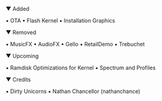 ▼ Added

▪ OTA
▪ Flash Kernel 
▪ Installation Graphics

▼ Removed

▪ MusicFX
▪ AudioFX
▪ Gello
▪ RetailDemo
▪ Trebuchet

▼ Upcoming

▪ Ramdisk Optimizations for Kernel
▪ Spectrum and Profiles

▼ Credits

▪ Dirty Unicorns
▪ Nathan Chancellor (nathanchance)
